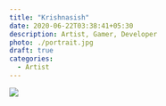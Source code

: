 ```yaml
---
title: "Krishnasish"
date: 2020-06-22T03:38:41+05:30
description: Artist, Gamer, Developer
photo: ./portrait.jpg
draft: true
categories:
  - Artist
---
```


![](/interviews/<INTERVIEW_ID>/portrait.jpg)

